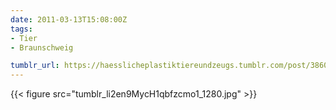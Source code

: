 ```yaml
---
date: 2011-03-13T15:08:00Z
tags:
- Tier
- Braunschweig

tumblr_url: https://haesslicheplastiktiereundzeugs.tumblr.com/post/3860925214
---
```

{{< figure src="tumblr_li2en9MycH1qbfzcmo1_1280.jpg" >}}
